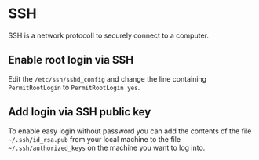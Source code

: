 # SSH

SSH is a network protocoll to securely connect to a computer.

## Enable root login via SSH

Edit the `/etc/ssh/sshd_config` and change the line containing `PermitRootLogin`
to `PermitRootLogin yes`.

## Add login via SSH public key

To enable easy login without password you can add the contents of the file
`~/.ssh/id_rsa.pub` from your local machine to the file `~/.ssh/authorized_keys`
on the machine you want to log into.
